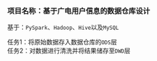 ### 项目名称：基于广电用户信息的数据仓库设计

基于：`PySpark`、`Hadoop`、`Hive`以及`MySQL`  

任务1：将原始数据存入数据仓库的`ODS`层  
任务2：对数据进行清洗并将结果储存至`DWD`层  
